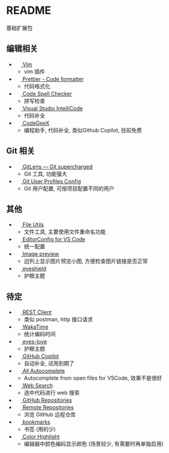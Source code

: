 # README

基础扩展包

## 编辑相关

- [<img src="https://vscodevim.gallery.vsassets.io/_apis/public/gallery/publisher/vscodevim/extension/vim/latest/assetbyname/Microsoft.VisualStudio.Services.Icons.Default" height="16px" /> Vim](https://marketplace.visualstudio.com/items?itemName=vscodevim.vim)
  - vim 插件
- [<img src="https://esbenp.gallery.vsassets.io/_apis/public/gallery/publisher/esbenp/extension/prettier-vscode/latest/assetbyname/Microsoft.VisualStudio.Services.Icons.Default" height="16px" /> Prettier - Code formatter](https://marketplace.visualstudio.com/items?itemName=esbenp.prettier-vscode)
  - 代码格式化
- [<img src="https://streetsidesoftware.gallery.vsassets.io/_apis/public/gallery/publisher/streetsidesoftware/extension/code-spell-checker/latest/assetbyname/Microsoft.VisualStudio.Services.Icons.Default" height="16px" /> Code Spell Checker](https://marketplace.visualstudio.com/items?itemName=streetsidesoftware.code-spell-checker)
  - 拼写检查
- [<img src="https://VisualStudioExptTeam.gallery.vsassets.io/_apis/public/gallery/publisher/VisualStudioExptTeam/extension/vscodeintellicode/latest/assetbyname/Microsoft.VisualStudio.Services.Icons.Default" height="16px" /> Visual Studio IntelliCode](https://marketplace.visualstudio.com/items?itemName=VisualStudioExptTeam.vscodeintellicode)
  - 代码补全
- [<img src="https://aminer.gallery.vsassets.io/_apis/public/gallery/publisher/aminer/extension/codegeex/latest/assetbyname/Microsoft.VisualStudio.Services.Icons.Default" height="16px" /> CodeGeeX](https://marketplace.visualstudio.com/items?itemName=aminer.codegeex)
  - 编程助手, 代码补全, 类似Github Copilot, 目前免费

## Git 相关

- [<img src="https://eamodio.gallery.vsassets.io/_apis/public/gallery/publisher/eamodio/extension/gitlens/latest/assetbyname/Microsoft.VisualStudio.Services.Icons.Default" height="16px" /> GitLens — Git supercharged](https://marketplace.visualstudio.com/items?itemName=eamodio.gitlens)
  - Git 工具, 功能强大
- [<img src="https://anaer.gallery.vsassets.io/_apis/public/gallery/publisher/anaer/extension/git-user-profiles-config/latest/assetbyname/Microsoft.VisualStudio.Services.Icons.Default" height="16px" /> Git User Profiles Config](https://marketplace.visualstudio.com/items?itemName=anaer.git-user-profiles-config)
  - Git 用户配置, 可按项目配置不同的用户

## 其他

- [<img src="https://sleistner.gallery.vsassets.io/_apis/public/gallery/publisher/sleistner/extension/vscode-fileutils/latest/assetbyname/Microsoft.VisualStudio.Services.Icons.Default" height="16px" /> File Utils](https://marketplace.visualstudio.com/items?itemName=sleistner.vscode-fileutils)
  - 文件工具, 主要使用文件重命名功能
- [<img src="https://EditorConfig.gallery.vsassets.io/_apis/public/gallery/publisher/EditorConfig/extension/EditorConfig/latest/assetbyname/Microsoft.VisualStudio.Services.Icons.Default" height="16px" /> EditorConfig for VS Code](https://marketplace.visualstudio.com/items?itemName=EditorConfig.EditorConfig)
  - 统一配置
- [<img src="https://kisstkondoros.gallery.vsassets.io/_apis/public/gallery/publisher/kisstkondoros/extension/vscode-gutter-preview/latest/assetbyname/Microsoft.VisualStudio.Services.Icons.Default" height="16px" /> Image preview](https://marketplace.visualstudio.com/items?itemName=kisstkondoros.vscode-gutter-preview)
  - 边列上显示图片预览小图, 方便检查图片链接是否正常
- [<img src="https://anaer.gallery.vsassets.io/_apis/public/gallery/publisher/anaer/extension/eyeshield/latest/assetbyname/Microsoft.VisualStudio.Services.Icons.Default" height="16px" /> eyeshield](https://marketplace.visualstudio.com/items?itemName=anaer.eyeshield)
  - 护眼主题

## 待定

- [<img src="https://humao.gallery.vsassets.io/_apis/public/gallery/publisher/humao/extension/rest-client/latest/assetbyname/Microsoft.VisualStudio.Services.Icons.Default" height="16px" /> REST Client](https://marketplace.visualstudio.com/items?itemName=humao.rest-client)
  - 类似 postman, http 接口请求
- [<img src="https://WakaTime.gallery.vsassets.io/_apis/public/gallery/publisher/WakaTime/extension/vscode-wakatime/latest/assetbyname/Microsoft.VisualStudio.Services.Icons.Default" height="16px" /> WakaTime](https://marketplace.visualstudio.com/items?itemName=WakaTime.vscode-wakatime)
  - 统计编码时间
- [<img src="https://gracie-wdy.gallery.vsassets.io/_apis/public/gallery/publisher/gracie-wdy/extension/eyes-love/latest/assetbyname/Microsoft.VisualStudio.Services.Icons.Default" height="16px" /> eyes-love](https://marketplace.visualstudio.com/items?itemName=gracie-wdy.eyes-love)
  - 护眼主题
- [<img src="https://GitHub.gallery.vsassets.io/_apis/public/gallery/publisher/GitHub/extension/copilot/latest/assetbyname/Microsoft.VisualStudio.Services.Icons.Default" height="16px" /> GitHub Copilot](https://marketplace.visualstudio.com/items?itemName=GitHub.copilot)
  - 自动补全, 试用到期了
- [<img src="https://Atishay-Jain.gallery.vsassets.io/_apis/public/gallery/publisher/Atishay-Jain/extension/All-Autocomplete/latest/assetbyname/Microsoft.VisualStudio.Services.Icons.Default" height="16px" /> All Autocomplete](https://marketplace.visualstudio.com/items?itemName=Atishay-Jain.All-Autocomplete)
  - Autocomplete from open files for VSCode, 效果不是很好
- [<img src="https://BenRogersWPG.gallery.vsassets.io/_apis/public/gallery/publisher/BenRogersWPG/extension/websearchengine/latest/assetbyname/Microsoft.VisualStudio.Services.Icons.Default" height="16px" /> Web Search](https://marketplace.visualstudio.com/items?itemName=BenRogersWPG.websearchengine)
  - 选中代码进行 web 搜索
- [<img src="https://GitHub.gallery.vsassets.io/_apis/public/gallery/publisher/GitHub/extension/remotehub/latest/assetbyname/Microsoft.VisualStudio.Services.Icons.Default" height="16px" /> GitHub Repositories](https://marketplace.visualstudio.com/items?itemName=GitHub.remotehub)
- [<img src="https://ms-vscode.gallery.vsassets.io/_apis/public/gallery/publisher/ms-vscode/extension/remote-repositories/latest/assetbyname/Microsoft.VisualStudio.Services.Icons.Default" height="16px" /> Remote Repositories](https://marketplace.visualstudio.com/items?itemName=ms-vscode.remote-repositories)
  - 浏览 GitHub 远程仓库
- [<img src="https://alefragnani.gallery.vsassets.io/_apis/public/gallery/publisher/alefragnani/extension/Bookmarks/latest/assetbyname/Microsoft.VisualStudio.Services.Icons.Default" height="16px" /> bookmarks](https://marketplace.visualstudio.com/items?itemName=alefragnani.Bookmarks)
  - 书签 (用的少)
- [<img src="https://naumovs.gallery.vsassets.io/_apis/public/gallery/publisher/naumovs/extension/color-highlight/latest/assetbyname/Microsoft.VisualStudio.Services.Icons.Default" height="16px" /> Color Highlight](https://marketplace.visualstudio.com/items?itemName=naumovs.color-highlight)
  - 编辑器中颜色编码显示颜色 (场景较少, 有需要时再单独启用)
